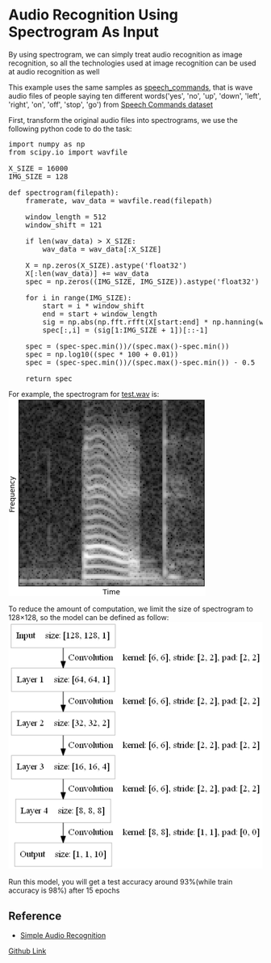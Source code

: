 Audio Recognition Using Spectrogram As Input 
====

By using spectrogram, we can simply treat audio recognition as image recognition, so all the technologies used at image recognition can be used at audio recognition as well

This example uses the same samples as [speech_commands](../speech_commands/), that is wave audio files of people saying ten different words('yes', 'no', 'up', 'down', 'left', 'right', 'on', 'off', 'stop', 'go') from [Speech Commands dataset](https://storage.cloud.google.com/download.tensorflow.org/data/speech_commands_v0.01.tar.gz)

First, transform the original audio files into spectrograms, we use the following python code to do the task:
<pre>
import numpy as np
from scipy.io import wavfile

X_SIZE = 16000
IMG_SIZE = 128

def spectrogram(filepath):
	framerate, wav_data = wavfile.read(filepath)

	window_length = 512
	window_shift = 121

	if len(wav_data) > X_SIZE:
		wav_data = wav_data[:X_SIZE]

	X = np.zeros(X_SIZE).astype('float32')
	X[:len(wav_data)] += wav_data
	spec = np.zeros((IMG_SIZE, IMG_SIZE)).astype('float32')

	for i in range(IMG_SIZE):
		start = i * window_shift
		end = start + window_length
		sig = np.abs(np.fft.rfft(X[start:end] * np.hanning(window_length)))
		spec[:,i] = (sig[1:IMG_SIZE + 1])[::-1]

	spec = (spec-spec.min())/(spec.max()-spec.min())
	spec = np.log10((spec * 100 + 0.01))
	spec = (spec-spec.min())/(spec.max()-spec.min()) - 0.5

	return spec
</pre>
For example, the spectrogram for [test.wav](files/test.wav) is:
<br><img src="files/spectrogram.png" /><br>


To reduce the amount of computation, we limit the size of spectrogram to 128×128, so the model can be defined as follow:
<br><img src="files/model.png" /><br>

Run this model, you will get a test accuracy around 93%(while train accuracy is 98%) after 15 epochs


Reference
----
* [Simple Audio Recognition](https://www.tensorflow.org/versions/master/tutorials/audio_recognition)

[Github Link](https://github.com/microic/niy/tree/master/examples/speech_commands_spectrogram)








